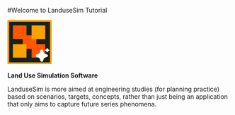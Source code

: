 #Welcome to LanduseSim Tutorial

<img src="/assets/landusesim.png" alt="logo-landusesim" width="100"/>

**Land Use Simulation Software**

LanduseSim is more aimed at engineering studies (for planning practice) based on scenarios, targets, concepts, rather than just being an application that only aims to capture future series phenomena.